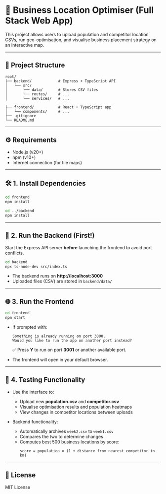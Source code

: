 # 🧠 Business Location Optimiser (Full Stack Web App)

This project allows users to upload population and competitor location CSVs, run geo-optimisation, and visualise business placement strategy on an interactive map.

---

## 📂 Project Structure

```
root/
├── backend/         	# Express + TypeScript API
│   └── src/        
│   	└── data/		# Stores CSV files
│   	└── routes/		# ...
│   	└── services/	# ...

├── frontend/        	# React + TypeScript app
│   └── components/     # ...
├── .gitignore
└── README.md
```

---

## ⚙️ Requirements

- Node.js (v20+)
- npm (v10+)
- Internet connection (for tile maps)

---

## 🛠️ 1. Install Dependencies

```bash
cd frontend
npm install

cd ../backend
npm install
```

---

## 🚀 2. Run the Backend (First!)

Start the Express API server **before** launching the frontend to avoid port conflicts.

```bash
cd backend
npx ts-node-dev src/index.ts
```

- The backend runs on **http://localhost:3000**
- Uploaded files (CSV) are stored in `backend/data/`

---

## 🌐 3. Run the Frontend

```bash
cd frontend
npm start
```

- If prompted with:

  ```
  Something is already running on port 3000.
  Would you like to run the app on another port instead?
  ```

  ✅ Press **Y** to run on port **3001** or another available port.

- The frontend will open in your default browser.

---

## 🧪 4. Testing Functionality

- Use the interface to:
  - Upload new **population.csv** and **competitor.csv**
  - Visualise optimisation results and population heatmaps
  - View changes in competitor locations between uploads

- Backend functionality:
  - Automatically archives `week2.csv` to `week1.csv`
  - Compares the two to determine changes
  - Computes best 500 business locations by score:
    ```
    score = population × (1 + distance from nearest competitor in km)
    ```

---

## 📄 License

MIT License

